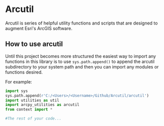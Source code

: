 # Arcutil

Arcutil is  series of helpful utility functions and scripts that are designed to augment Esri's ArcGIS software.

## How to use arcutil

Until this project becomes more structured the easiest way to import any functions in this library is to use `sys.path.append()` to append the arcutil subdirectory to your system path and then you can import any modules or functions desired.

For example:

```python
import sys
sys.path.append(r'C:/<Users>/<Username>/Github/Arcutil/arcutil')
import utilities as util
import arcpy_utilities as arcutil
from context import *

#The rest of your code...
```
